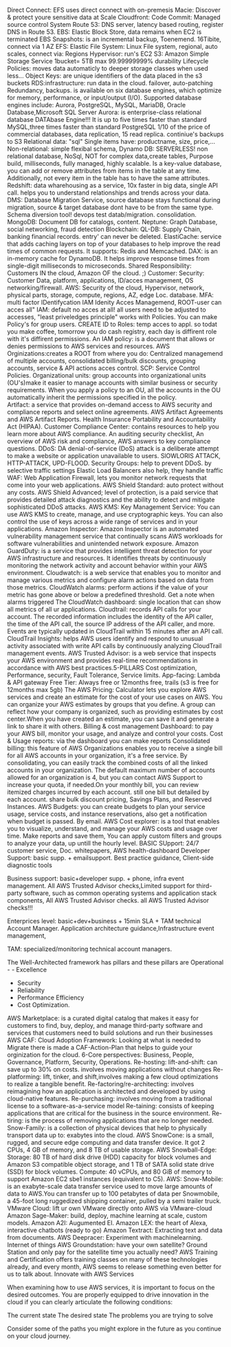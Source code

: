 Direct Connect: EFS uses direct connect with on-premesis
Macie: Discover & protect youre sensitive data at Scale
Cloudfront: 
Code Commit: Managed source control System
Route 53: DNS server, latency based routing, register DNS in Route 53. 
EBS: Elastic Block Store, data remains when EC2 is terminated
EBS Snapshots: is an incremental backup, Toenemend.  16Tibite, connect via 1 AZ 
EFS: Elastic File System: Linux File system, regional, auto scales, connect via: Regions
Hypervisor: run's EC2
S3: Amazon Simple Storage Service  1bucket= 5TB max  99.99999999% durability
Lifecycle Policies: moves data automaticly to deeper storage classes when used less...
Object Keys: are unique identifiers of the data placed in the s3 buckets
RDS:infrastructure: run data in the cloud. failover, auto-patching Redundancy, backups. 
is available on six database engines, which optimize for memory, performance, or input/output (I/O). Supported database engines include:
Aurora, PostgreSQL, MySQL, MariaDB, Oracle Database,Microsoft SQL Server
Aurora: is enterprise-class relational database DATAbase Engine!!!  It is up to five times faster than standard MySQL,three times faster than standard PostgreSQL  1/10 of the price of commercial databases, data replication, 15 read replica. continiue's backups to S3
Relational data: "sql" Single items have: productname, size, price,...
Non-relational: simple flexibal schema, 
Dynamo DB: SERVERLESS! non relational database, NoSql, NOT for complex data,create tables, Purpose build, milliseconds, fully managed, highly scalable.
Is a key-value database, you can add or remove attributes from items in the table at any time. Additionally, not every item in the table has to have the same attributes. 
Redshift: data wharehousing as a service, 10x faster in big data, single API call. helps you to understand relationships and trends across your data.
DMS:  Database Migration Service, source database stays functional during migration, source & target database dont have to be from the same type. 
Schema diversion tool!  devops test datab/migration. consolidation.
MongoDB: Document DB for catalogs, content. 
Neptune: Graph Database, social networking,  fraud detection
Blockchain: 
QL-DB: Supply Chain, banking financial records. entry' can never be deleted. 
ElastiCache: service that adds caching layers on top of your databases to help improve the read times of common requests. It supports:  Redis and Memcached.
DAX: is an in-memory cache for DynamoDB. 
It helps improve response times from single-digit milliseconds to microseconds.
Shared Responsibility: Customers IN the cloud, Amazon OF the cloud. ;)
Customer: Security: Customer Data, platform, applications, ID/acces management, OS networking/firewall.
AWS: Security of the cloud, Hypervisor, network, physical parts, storage, compute, regions, AZ, edge Loc. database. 
MFA: multi factor IDentifycation
IAM Idenity Acces Managemend, ROOT-user can acces all" IAM: default no acces at all! all users need to be adjusted to accesses,  "least priveledges principle"  works with Policies. You can make Policy's for group users. CREATE ID to Roles: temp acces to appl.  so todat you make coffee, tomorrow you do cash registry, each day is diffirent role with it's diffirent permissions. 
An IAM policy:  is a document that allows or denies permissions to AWS services and resources.
AWS Orginizations:creates a ROOT from where you do:  Centralized managemend of multiple accounts, consolidated billing/bulk discounts, grouping accounts, service & API actions acces control. 
SCP: Service Control Policies.
Organizational units: group accounts into organizational units (OU's)make it easier to manage accounts with similar business or security requirements. When you apply a policy to an OU, all the accounts in the OU automatically inherit the permissions specified in the policy.  
Artifact: a service that provides on-demand access to AWS security and compliance reports and select online agreements.  AWS Artifact Agreements and AWS Artifact Reports.
Health Insurance Portability and Accountability Act (HIPAA).
Customer Compliance Center: contains resources to help you learn more about AWS compliance. An auditing security checklist, An overview of AWS risk and compliance, AWS answers to key compliance questions.
DDoS: DA denial-of-service (DoS) attack is a deliberate attempt to make a website or application unavailable to users. SlOWLORIS ATTACK, HTTP-ATTACK, UPD-FLOOD.
Security Groups: help to prevent DDoS. by selective traffic settings
Elastic Load Balancers also help, they handle traffic
WAF: Web Application Firewall, lets you monitor network requests that come into your web applications. 
AWS Shield Standard: auto protect without any costs. 
AWS Shield Advanced; level of protection, is a paid service that provides detailed attack diagnostics and the ability to detect and mitigate sophisticated DDoS attacks. 
AWS KMS: Key Management Service: You can use AWS KMS to create, manage, and use cryptographic keys. You can also control the use of keys across a wide range of services and in your applications.
Amazon Inspector: Amazon Inspector is an automated vulnerability management service that continually scans AWS workloads for software vulnerabilities and unintended network exposure.
Amazon GuardDuty: is a service that provides intelligent threat detection for your AWS infrastructure and resources. It identifies threats by continuously monitoring the network activity and account behavior within your AWS environment.
Cloudwatch: is a web service that enables you to monitor and manage various metrics and configure alarm actions based on data from those metrics. 
CloudWatch alarms: perform actions if the value of your metric has gone above or below a predefined threshold. Get a note when alarms triggered
The CloudWatch dashboard: single location that can show all metrics of all ur applications. 
Cloudtrail: records API calls for your account. The recorded information includes the identity of the API caller, the time of the API call, the source IP address of the API caller, and more. Events are typically updated in CloudTrail within 15 minutes after an API call.
CloudTrail Insights: helps AWS users identify and respond to unusual activity associated with write API calls by continuously analyzing CloudTrail management events.
AWS Trusted Advisor: is a web service that inspects your AWS environment and provides real-time recommendations in accordance with AWS best practices.5-PILLARS Cost optimization, Performance, security, Fault Tolerance, Service limits. 
App-facing: Lambda & API gateway
Free Tier: Always free or 12months free, trails  (s3 is free for 12months max 5gb)
The AWS Pricing: Calculator lets you explore AWS services and create an estimate for the cost of your use cases on AWS. You can organize your AWS estimates by groups that you define. A group can reflect how your company is organized, such as providing estimates by cost center.When you have created an estimate, you can save it and generate a link to share it with others.
Billing & cost management Dashboard: to pay your AWS bill, monitor your usage, and analyze and control your costs.
Cost & Usage reports: via the dashboard you can make reports
Consolidated billing: this feature of AWS Organizations enables you to receive a single bill for all AWS accounts in your organization, it's a free service. By consolidating, you can easily track the combined costs of all the linked accounts in your organization. The default maximum number of accounts allowed for an organization is 4, but you can contact AWS Support to increase your quota, if needed.On your monthly bill, you can review itemized charges incurred by each account. still one bill but detailed by each account. share bulk discount pricing, Savings Plans, and Reserved Instances.
AWS Budgets: you can create budgets to plan your service usage, service costs, and instance reservations, also get a notification when budget is passed. By email. 
AWS Cost explorer: is a tool that enables you to visualize, understand, and manage your AWS costs and usage over time. Make reports and save them, You can apply custom filters and groups to analyze your data, up untill the hourly level. 
BASIC SUpport: 24/7 customer service, Doc. whitepapers, AWS health-dashboard
Developer Support: basic supp. + emailsupport. Best practice guidance, Client-side diagnostic tools

Business support: basic+developer supp. + phone, infra event management. All AWS Trusted Advisor checks,Limited support for third-party software, such as common operating systems and application stack components, All AWS Trusted Advisor checks. all AWS Trusted Advisor checks!!!

Enterprices level: basic+dev+business + 15min SLA + TAM technical Account Manager. Application architecture guidance,Infrastructure event management,

TAM: specialized/monitoring technical account managers.  

The Well-Architected framework has pillars and these pillars are Operational - - Excellence
- Security
- Reliability
- Performance Efficiency
- Cost Optimization.

AWS Marketplace: is a curated digital catalog that makes it easy for customers to find, buy, deploy, and manage third-party software and services that customers need to build solutions and run their businesses
AWS CAF: Cloud Adoption Framework: Looking at what is needed to Migrate there is made a CAF-Action-Plan that helps to guide your orginization for the cloud. 
6-Core perspectives: Business, People, Governance, Platform, Security, Operations.
Re-hosting: lift-and-shift: can save up to 30% on costs. involves moving applications without changes
Re-platforming: lift, tinker, and shift,involves making a few cloud optimizations to realize a tangible benefit.
Re-factoring/re-architecting: involves reimagining how an application is architected and developed by using cloud-native features.
Re-purchasing: involves moving from a traditional license to a software-as-a-service model 
Re-taining: consists of keeping applications that are critical for the business in the source environment. 
Re-tiring: is the process of removing applications that are no longer needed.
Snow-Family: is a collection of physical devices that help to physically transport data up to: exabytes into the cloud. 
AWS SnowCone: is a small, rugged, and secure edge computing and data transfer device. It got 2 CPUs, 4 GB of memory, and 8 TB of usable storage.
AWS Snowball-Edge: Storage: 80 TB of hard disk drive (HDD) capacity for block volumes and Amazon S3 compatible object storage, and 1 TB of SATA solid state drive (SSD) for block volumes. Compute: 40 vCPUs, and 80 GiB of memory to support Amazon EC2 sbe1 instances (equivalent to C5).
AWS: Snow-Mobile: is an exabyte-scale data transfer service used to move large amounts of data to AWS.You can transfer up to 100 petabytes of data per Snowmobile, a 45-foot long ruggedized shipping container, pulled by a semi trailer truck.
VMware Cloud: lift ur own VMware directly onto AWS via VMware-cloud
Amazon Sage-Maker: build, deploy, machine learning at scale, custom models. 
Amazon A2I: Augumented EI. 
Amazon LEX: the heart of Alexa, interactive chatbots (ready to go)
Amazon Textract: Extracting text and data from documents. 
AWS Deepracer: Experiment with machinelearning. Internet of things
AWS Groundstation: have your own satellite? Ground Station and only pay for the satellite time you actually need?
AWS Training and Certification offers training classes on many of these technologies already, and every month, AWS seems to release something even better for us to talk about. Innovate with AWS Services

When examining how to use AWS services, it is important to focus on the desired outcomes. You are properly equipped to drive innovation in the cloud if you can clearly articulate the following conditions: 

The current state
The desired state
The problems you are trying to solve

Consider some of the paths you might explore in the future as you continue on your cloud journey. 

